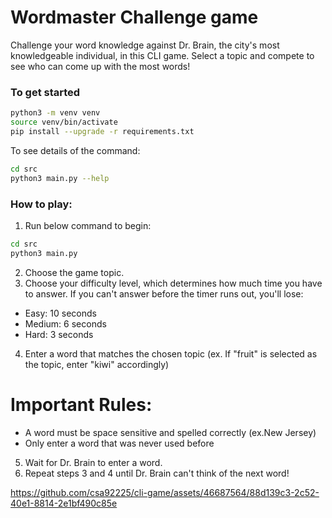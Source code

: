 # Wordmaster Challenge game

Challenge your word knowledge against Dr. Brain, the city's most knowledgeable individual, in this CLI game. Select a topic and compete to see who can come up with the most words!

### To get started

```sh
python3 -m venv venv
source venv/bin/activate
pip install --upgrade -r requirements.txt
```

To see details of the command:

```sh
cd src
python3 main.py --help
```

### How to play:

1. Run below command to begin:

```sh
cd src
python3 main.py
```

2. Choose the game topic.
3. Choose your difficulty level, which determines how much time you have to answer. If you can't answer before the timer runs out, you'll lose:

- Easy: 10 seconds
- Medium: 6 seconds
- Hard: 3 seconds

4. Enter a word that matches the chosen topic (ex. If "fruit" is selected as the topic, enter "kiwi" accordingly)

# Important Rules:
- A word must be space sensitive and spelled correctly (ex.New Jersey)
- Only enter a word that was never used before

5. Wait for Dr. Brain to enter a word.
6. Repeat steps 3 and 4 until Dr. Brain can't think of the next word!



https://github.com/csa92225/cli-game/assets/46687564/88d139c3-2c52-40e1-8814-2e1bf490c85e




